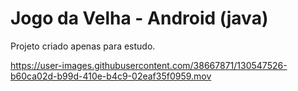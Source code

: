 # Jogo da Velha - Android (java)

Projeto criado apenas para estudo.


https://user-images.githubusercontent.com/38667871/130547526-b60ca02d-b99d-410e-b4c9-02eaf35f0959.mov



